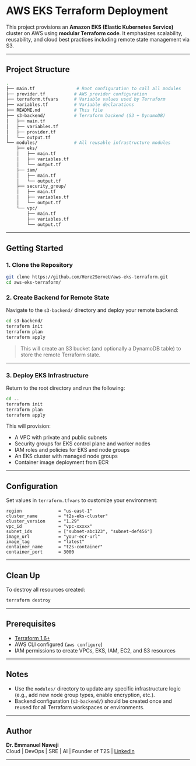 
# AWS EKS Terraform Deployment

This project provisions an **Amazon EKS (Elastic Kubernetes Service)** cluster on AWS using **modular Terraform code**. It emphasizes scalability, reusability, and cloud best practices including remote state management via S3.

---

## Project Structure

```bash
.
├── main.tf                # Root configuration to call all modules
├── provider.tf           # AWS provider configuration
├── terraform.tfvars      # Variable values used by Terraform
├── variables.tf          # Variable declarations
├── README.md             # This file
├── s3-backend/           # Terraform backend (S3 + DynamoDB)
│   ├── main.tf
│   ├── variables.tf
│   ├── provider.tf
│   └── output.tf
└── modules/              # All reusable infrastructure modules
    ├── eks/
    │   ├── main.tf
    │   ├── variables.tf
    │   └── output.tf
    ├── iam/
    │   ├── main.tf
    │   └── output.tf
    ├── security_group/
    │   ├── main.tf
    │   ├── variables.tf
    │   └── output.tf
    └── vpc/
        ├── main.tf
        ├── variables.tf
        └── output.tf
```

---

## Getting Started

### 1. Clone the Repository

```bash
git clone https://github.com/Here2ServeU/aws-eks-terraform.git
cd aws-eks-terraform/
```

### 2. Create Backend for Remote State

Navigate to the `s3-backend/` directory and deploy your remote backend:

```bash
cd s3-backend/
terraform init
terraform plan
terraform apply
```

> This will create an S3 bucket (and optionally a DynamoDB table) to store the remote Terraform state.

---

### 3. Deploy EKS Infrastructure

Return to the root directory and run the following:

```bash
cd ..
terraform init
terraform plan
terraform apply
```

This will provision:

- A VPC with private and public subnets
- Security groups for EKS control plane and worker nodes
- IAM roles and policies for EKS and node groups
- An EKS cluster with managed node groups
- Container image deployment from ECR

---

## Configuration

Set values in `terraform.tfvars` to customize your environment:

```hcl
region              = "us-east-1"
cluster_name        = "t2s-eks-cluster"
cluster_version     = "1.29"
vpc_id              = "vpc-xxxxx"
subnet_ids          = ["subnet-abc123", "subnet-def456"]
image_url           = "your-ecr-url"
image_tag           = "latest"
container_name      = "t2s-container"
container_port      = 3000
```

---

## Clean Up

To destroy all resources created:

```bash
terraform destroy
```

---

## Prerequisites

- [Terraform 1.6+](https://developer.hashicorp.com/terraform/downloads)
- AWS CLI configured (`aws configure`)
- IAM permissions to create VPCs, EKS, IAM, EC2, and S3 resources

---

## Notes

- Use the `modules/` directory to update any specific infrastructure logic (e.g., add new node group types, enable encryption, etc.).
- Backend configuration (`s3-backend/`) should be created once and reused for all Terraform workspaces or environments.

---

## Author

**Dr. Emmanuel Naweji**  
Cloud | DevOps | SRE | AI | Founder of T2S | [LinkedIn](https://www.linkedin.com/in/ready2assist/)

---



